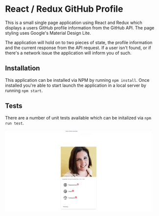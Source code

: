 # React / Redux GitHub Profile
This is a small single page application using React and Redux which displays a users GitHub profile information from the GitHub API. The page styling uses Google's Material Design Lite.

The application will hold on to two pieces of state, the profile information and the current response from the API request. If a user isn't found, or if there's a network issue the application will inform you of such.

## Installation
This application can be installed via NPM by running `npm install`. Once installed you're able to start launch the application in a local server by running `npm start`.

## Tests
There are a number of unit tests available which can be initalized via `npm run test`.

![Example](assets/example.gif)
